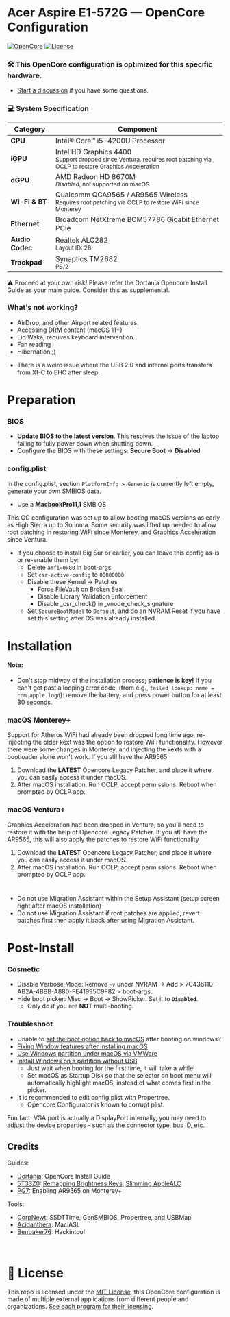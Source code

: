 # Acer Aspire E1-572G — OpenCore Configuration


[![OpenCore](https://img.shields.io/badge/OpenCore-0.9.9-blue.svg)](https://github.com/acidanthera/OpenCorePkg)
[![License](https://img.shields.io/badge/License-MIT-purple.svg)](https://github.com/unitedastronomer/E1-572G-Hackintosh/blob/main/LICENSE.md)<br>
 
### 🛠️ This OpenCore configuration is optimized for this specific hardware. 
   * [Start a discussion](https://github.com/unitedastronomer/E1-572G-Hackintosh/discussions) if you have some questions.


### 💻 System Specification

| Category       | Component                               |
|----------------|-----------------------------------------|
| **CPU**        | Intel® Core™ i5-4200U Processor         |
| **iGPU**       | Intel HD Graphics 4400 <br><sup>Support dropped since Ventura, requires root patching via OCLP to restore Graphics Acceleration</sup>                  |
| **dGPU**       | AMD Radeon HD 8670M <br><sup>_Disabled_, not supported on macOS</sup>        |
| **Wi-Fi & BT** | Qualcomm QCA9565 / AR9565 Wireless <br><sup>Requires root patching via OCLP to restore WiFi since Monterey</sup>      |
| **Ethernet**   | Broadcom NetXtreme BCM57786 Gigabit Ethernet PCIe                            |
| **Audio Codec**| Realtek ALC282<br><sup>Layout ID: 28</sup>                                   |
| **Trackpad**   | Synaptics TM2682 <br><sup>PS/2</sup>                                          |

 ⚠️ Proceed at your own risk!
Please refer the Dortania Opencore Install Guide as your main guide. Consider this as supplemental.

### What's not working?

- AirDrop, and other Airport related features.
- Accessing DRM content (macOS 11+)
- Lid Wake, requires keyboard intervention.
- Fan reading
- Hibernation [:)](https://github.com/acidanthera/bugtracker/issues/386#issuecomment-503042790)

* There is a weird issue where the USB 2.0 and internal ports transfers from XHC to EHC after sleep.

# Preparation

### BIOS 

*  **Update BIOS to the** [**latest version**](https://www.acer.com/us-en/support/product-support/Aspire_E1-572G). This resolves the issue of the laptop failing to fully power down when shutting down.
* Configure the BIOS with these settings: **Secure Boot** -> **Disabled**

### config.plist

In the config.plist, section <code>PlatformInfo > Generic</code> is currently left empty, generate your own SMBIOS data. 
* Use a **MacbookPro11,1** SMBIOS

This OC configuration was set up to allow booting macOS versions as early as High Sierra up to Sonoma. Some security was lifted up needed to allow root patching in restoring WiFi since Monterey, and Graphics Acceleration since Ventura.
* If you choose to install Big Sur or earlier, you can leave this config as-is or re-enable them by:
    * Delete `amfi=0x80` in boot-args
    * Set `csr-active-config` to `00000000`
    * Disable these Kernel -> Patches
      * Force FileVault on Broken Seal
      * Disable Library Validation Enforcement
      * Disable _csr_check() in _vnode_check_signature
    * Set `SecureBootModel` to `Default`, and do an NVRAM Reset if you have set this setting after OS was already installed.

# Installation 

#### Note:

* Don't stop midway of the installation process; **patience is key!**
If you can't get past a looping error code, (from e.g., `failed lookup: name = com.apple.logd`): remove the battery, and press power button for at least 30 seconds.


### macOS Monterey+
Support for Atheros WiFi had already been dropped long time ago, re-injecting the older kext was the option to restore WiFi functionality. However there were some changes in Monterey, and injecting the kexts with a bootloader alone won't work. If you stll have the AR9565:

1. Download the **LATEST** Opencore Legacy Patcher, and place it where you can easily access it under macOS.
2. After macOS installation. Run OCLP, accept permissions. Reboot when prompted by OCLP app.


### macOS Ventura+
Graphics Acceleration had been dropped in Ventura, so you'll need to restore it with the help of Opencore Legacy Patcher. If you stll have the AR9565, this will also apply the patches to restore WiFi functionality 

1. Download the **LATEST** Opencore Legacy Patcher, and place it where you can easily access it under macOS.
2. After macOS installation. Run OCLP, accept permissions. Reboot when prompted by OCLP app.

#
 * Do not use Migration Assistant within the Setup Assistant (setup screen right after macOS installation)
 * Do not use Migration Assistant if root patches are applied, revert patches first then apply it back after using Migration Assistant.

# Post-Install

### Cosmetic

* Disable Verbose Mode: Remove `-v` under NVRAM -> Add > 7C436110-AB2A-4BBB-A880-FE41995C9F82 > boot-args.
* Hide boot picker: Misc -> Boot -> ShowPicker. Set it to **`Disabled`**.
  - Only do if you are **NOT** multi-booting.

### Troubleshoot
* Unable to [set the boot option back to macOS](https://dortania.github.io/OpenCore-Post-Install/multiboot/bootcamp.html#installation) after booting on windows?
* [Fixing Window features after installing macOS](https://github.com/5T33Z0/OC-Little-Translated/blob/main/I_Windows/Windows_fixes.md)
* [Use Windows partition under macOS via VMWare](https://github.com/mackonsti/s145-14iwl/blob/master/Fusion.md)
* [Install Windows on a partition without USB](https://github.com/5T33Z0/OC-Little-Translated/blob/main/I_Windows/Install_Windows_NoBootcamp.md)
  * Just wait when booting for the first time, it will take a while!
  * Set macOS as Startup Disk so that the selector on boot menu will automatically highlight macOS, instead of what comes first in the picker.
* It is recommended to edit config.plist with Propertree.
  * Opencore Configurator is known to corrupt plist.


Fun fact: VGA port is actually a DisplayPort internally, you may need to adjust the device properties - such as the connector type, bus ID, etc. 

## Credits

Guides:
- [Dortania](https://dortania.github.io/OpenCore-Install-Guide/config.plist/haswell.html): OpenCore Install Guide
- [5T33Z0](https://github.com/5T33Z0): [Remapping Brightness Keys](https://github.com/5T33Z0/OC-Little-Translated/blob/main/05_Laptop-specific_Patches/Fixing_Keyboard_Mappings_and_Brightness_Keys/Customizing_ThinkPad_Keyboard_Shortcuts.md), [Slimming AppleALC](https://github.com/5T33Z0/AppleALC-Guides/tree/main/Slimming_AppleALC)
- [PG7](https://www.insanelymac.com/forum/topic/359007-wifi-atheros-monterey-ventura-sonoma-work/): Enabling AR9565 on Monterey+

Tools:
- [CorpNewt](https://github.com/corpnewt/SSDTTime): SSDTTime, GenSMBIOS, Propertree, and USBMap
- [Acidanthera](https://github.com/acidanthera/MaciASL): MaciASL
- [Benbaker76](https://github.com/benbaker76/Hackintool): Hackintool
<br>


# 📜 **License** <br>

This repo is licensed under the [MIT License](https://github.com/unitedastronomer/E1-572G-Hackintosh/blob/main/LICENSE.md), this OpenCore configuration is made of multiple external applications from different people and organizations. [See each program for their licensing](assets/REFERENCE.md).

